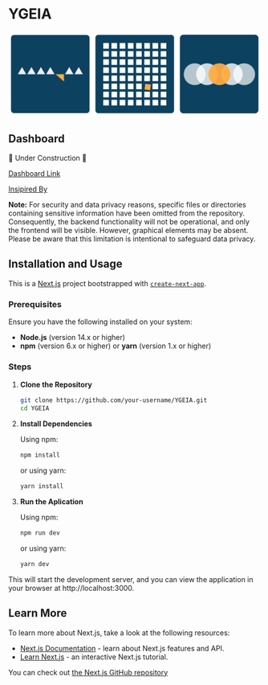 # YGEIA
![Índex](images/index.png)


## Dashboard
🚧 Under Construction 🚧

[Dashboard Link](https://fashion-finder-eta.vercel.app/)

[Insipired By](https://github.com/examba-tech/dashboard)

**Note:** For security and data privacy reasons, specific files or directories containing sensitive information have been omitted from the repository. Consequently, the backend functionality will not be operational, and only the frontend will be visible. However, graphical elements may be absent. Please be aware that this limitation is intentional to safeguard data privacy.


## Installation and Usage

This is a [Next.js](https://nextjs.org/) project bootstrapped with [`create-next-app`](https://github.com/vercel/next.js/tree/canary/packages/create-next-app).

### Prerequisites

Ensure you have the following installed on your system:
- **Node.js** (version 14.x or higher)
- **npm** (version 6.x or higher) or **yarn** (version 1.x or higher)

### Steps
1. **Clone the Repository**
   ```bash
   git clone https://github.com/your-username/YGEIA.git
   cd YGEIA
   ```

2. **Install Dependencies**

   Using npm:
   ```bash
   npm install
   ```

   or using yarn:
   ```bash
   yarn install
   ```

3. **Run the Aplication**
   
    Using npm:
    ```bash
    npm run dev
    ```


    or using yarn:
    ```bash
    yarn dev
    ```

This will start the development server, and you can view the application in your browser at http://localhost:3000.


## Learn More

To learn more about Next.js, take a look at the following resources:

- [Next.js Documentation](https://nextjs.org/docs) - learn about Next.js features and API.
- [Learn Next.js](https://nextjs.org/learn) - an interactive Next.js tutorial.

You can check out [the Next.js GitHub repository](https://github.com/vercel/next.js/) 
